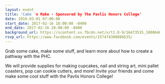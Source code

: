 ```yaml
---
layout: event
title: 'Cake 'n Make - Sponsored by The Pavlis Honors College'
date: 2016-03-01 07:00:00
start_date: 2017-02-16 18:00:00 -0400
end_date: 2017-02-16 20:00:00 -0400
background_url: https://scontent.xx.fbcdn.net/v/t1.0-9/16473515_1808646056059931_8910233805334676741_n.jpg?oh=d31667f0bb82b246e397a54a76f13587&oe=59979C2E
rsvp_url: https://www.facebook.com/events/157474308086635/
---
```


Grab some cake, make some stuff, and learn more about how to create a pathway with the PHC. 

We will provide supplies for making cupcakes, nail and string art, mini pallet coasters, pop can cookie cutters, and more! Invite your friends and come make some cool stuff with the Pavlis Honors College!
